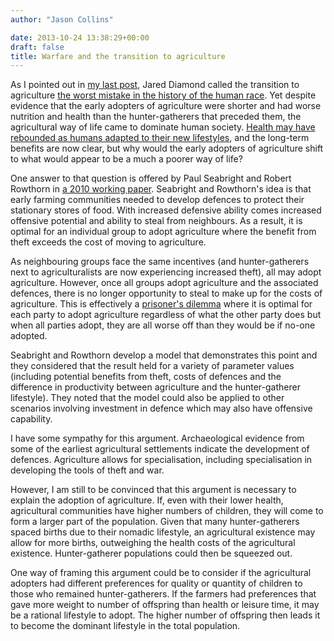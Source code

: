 ```yaml
---
author: "Jason Collins"

date: 2013-10-24 13:38:29+00:00
draft: false
title: Warfare and the transition to agriculture
---
```


As I pointed out in [my last post](https://www.jasoncollins.blog/life-expectancy-and-the-dawn-of-agriculture/), Jared Diamond called the transition to agriculture [the worst mistake in the history of the human race](http://www.scribd.com/doc/2100251/Jared-Diamond-The-Worst-Mistake-in-the-History-of-the-Human-Race). Yet despite evidence that the early adopters of agriculture were shorter and had worse nutrition and health than the hunter-gatherers that preceded them, the agricultural way of life came to dominate human society. [Health may have rebounded as humans adapted to their new lifestyles](https://www.jasoncollins.blog/height-through-the-millennia/), and the long-term benefits are now clear, but why would the early adopters of agriculture shift to what would appear to be a much a poorer way of life?

One answer to that question is offered by Paul Seabright and Robert Rowthorn in [a 2010 working paper](http://idei.fr/display.php?a=23850). Seabright and Rowthorn's idea is that early farming communities needed to develop defences to protect their stationary stores of food. With increased defensive ability comes increased offensive potential and ability to steal from neighbours. As a result, it is optimal for an individual group to adopt agriculture where the benefit from theft exceeds the cost of moving to agriculture.

As neighbouring groups face the same incentives (and hunter-gatherers next to agriculturalists are now experiencing increased theft), all may adopt agriculture. However, once all groups adopt agriculture and the associated defences, there is no longer opportunity to steal to make up for the costs of agriculture. This is effectively a [prisoner's dilemma](http://en.wikipedia.org/wiki/Prisoner%27s_dilemma) where it is optimal for each party to adopt agriculture regardless of what the other party does but when all parties adopt, they are all worse off than they would be if no-one adopted.

Seabright and Rowthorn develop a model that demonstrates this point and they considered that the result held for a variety of parameter values (including potential benefits from theft, costs of defences and the difference in productivity between agriculture and the hunter-gatherer lifestyle). They noted that the model could also be applied to other scenarios involving investment in defence which may also have offensive capability.

I have some sympathy for this argument. Archaeological evidence from some of the earliest agricultural settlements indicate the development of defences. Agriculture allows for specialisation, including specialisation in developing the tools of theft and war.

However, I am still to be convinced that this argument is necessary to explain the adoption of agriculture. If, even with their lower health, agricultural communities have higher numbers of children, they will come to form a larger part of the population. Given that many hunter-gatherers spaced births due to their nomadic lifestyle, an agricultural existence may allow for more births, outweighing the health costs of the agricultural existence. Hunter-gatherer populations could then be squeezed out.

One way of framing this argument could be to consider if the agricultural adopters had different preferences for quality or quantity of children to those who remained hunter-gatherers. If the farmers had preferences that gave more weight to number of offspring than health or leisure time, it may be a rational lifestyle to adopt. The higher number of offspring then leads it to become the dominant lifestyle in the total population.
